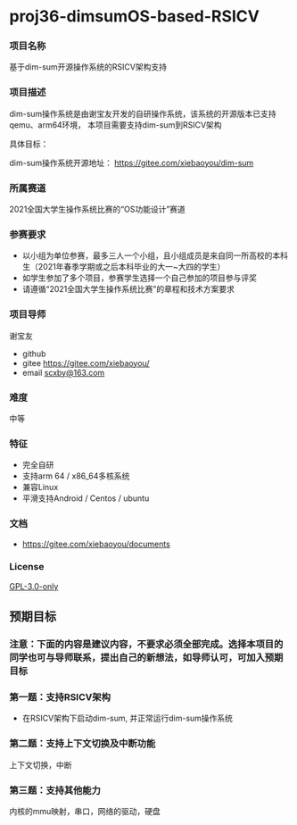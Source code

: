 # proj36-dimsumOS-based-RSICV

### 项目名称
基于dim-sum开源操作系统的RSICV架构支持

### 项目描述

dim-sum操作系统是由谢宝友开发的自研操作系统，该系统的开源版本已支持qemu、arm64环境，
本项目需要支持dim-sum到RSICV架构

具体目标：

dim-sum操作系统开源地址： https://gitee.com/xiebaoyou/dim-sum


### 所属赛道

2021全国大学生操作系统比赛的“OS功能设计”赛道



### 参赛要求

- 以小组为单位参赛，最多三人一个小组，且小组成员是来自同一所高校的本科生（2021年春季学期或之后本科毕业的大一~大四的学生）
- 如学生参加了多个项目，参赛学生选择一个自己参加的项目参与评奖
- 请遵循“2021全国大学生操作系统比赛”的章程和技术方案要求



### 项目导师

谢宝友

* github
* gitee https://gitee.com/xiebaoyou/
* email scxby@163.com

### 难度

中等

### 特征

- 完全自研
- 支持arm 64 / x86_64多核系统
- 兼容Linux
- 平滑支持Android / Centos / ubuntu



### 文档

- https://gitee.com/xiebaoyou/documents

### License

[GPL-3.0-only](https://opensource.org/licenses/GPL-3.0)



## 预期目标

### 注意：下面的内容是建议内容，不要求必须全部完成。选择本项目的同学也可与导师联系，提出自己的新想法，如导师认可，可加入预期目标



### 第一题：支持RSICV架构

- 在RSICV架构下启动dim-sum, 并正常运行dim-sum操作系统

### 第二题：支持上下文切换及中断功能


上下文切换，中断

### 第三题：支持其他能力
内核的mmu映射，串口，网络的驱动，硬盘
